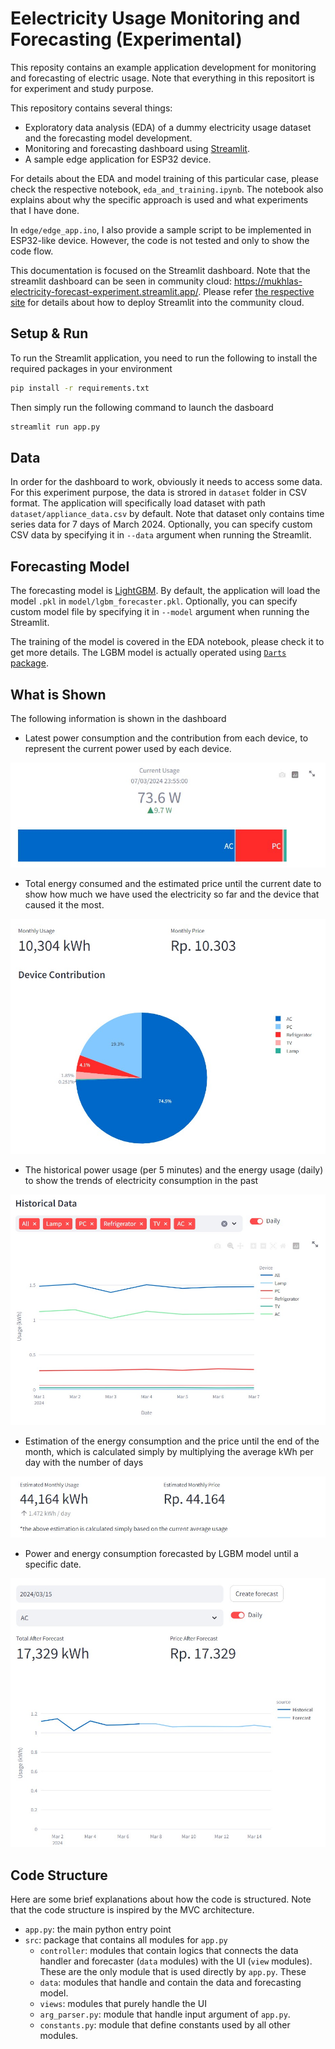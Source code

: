 # Eelectricity Usage Monitoring and Forecasting (Experimental)

This reposity contains an example application development for monitoring and forecasting of electric usage. Note that everything in this repositort is for experiment and study purpose.

This repository contains several things:

- Exploratory data analysis (EDA) of a dummy electricity usage dataset and the forecasting model development.
- Monitoring and forecasting dashboard using [Streamlit](https://streamlit.io/).
- A sample edge application for ESP32 device.

For details about the EDA and model training of this particular case, please check the respective notebook, `eda_and_training.ipynb`. The notebook also explains about why the specific approach is used and what experiments that I have done.

In `edge/edge_app.ino`, I also provide a sample script to be implemented in ESP32-like device. However, the code is not tested and only to show the code flow.

This documentation is focused on the Streamlit dashboard. Note that the streamlit dashboard can be seen in community cloud: https://mukhlas-electricity-forecast-experiment.streamlit.app/. Please refer [the respective site](https://streamlit.io/cloud) for details about how to deploy Streamlit into the community cloud.

## Setup & Run

To run the Streamlit application, you need to run the following to install the required packages in your environment

```bash
pip install -r requirements.txt
```

Then simply run the following command to launch the dasboard

```bash
streamlit run app.py
```

## Data

In order for the dashboard to work, obviously it needs to access some data. For this experiment purpose, the data is strored in `dataset` folder in CSV format. The application will specifically load dataset with path `dataset/appliance_data.csv` by default. Note that dataset only contains time series data for 7 days of March 2024. Optionally, you can specify custom CSV data by specifying it in `--data` argument when running the Streamlit.

## Forecasting Model

The forecasting model is [LightGBM](https://lightgbm.readthedocs.io/en/stable/). By default, the application will load the model `.pkl` in `model/lgbm_forecaster.pkl`. Optionally, you can specify custom model file by specifying it in `--model` argument when running the Streamlit.

The training of the model is covered in the EDA notebook, please check it to get more details. The LGBM model is actually operated using [`Darts` package](https://unit8co.github.io/darts/).

## What is Shown

The following information is shown in the dashboard

- Latest power consumption and the contribution from each device, to represent the current power used by each device.

![img1](images/latest-power.jpg)

- Total energy consumed and the estimated price until the current date to show how much we have used the electricity so far and the device that caused it the most.

![img2](images/latest-total.jpg)

- The historical power usage (per 5 minutes) and the energy usage (daily) to show the trends of electricity consumption in the past

![img3](images/historical.jpg)

- Estimation of the energy consumption and the price until the end of the month, which is calculated simply by multiplying the average kWh per day with the number of days

![img4](images/estimate-total.jpg)

- Power and energy consumption forecasted by LGBM model until a specific date.

![img5](images/forecast.jpg)

## Code Structure

Here are some brief explanations about how the code is structured. Note that the code structure is inspired by the MVC architecture. 

- `app.py`: the main python entry point
- `src`: package that contains all modules for `app.py`
  - `controller`: modules that contain logics that connects the data handler and forecaster (`data` modules) with the UI (`view` modules). These are the only module that is used directly by `app.py`. These 
  - `data`: modules that handle and contain the data and forecasting model.
  - `views`: modules that purely handle the UI
  - `arg_parser.py`: module that handle input argument of `app.py`.
  - `constants.py`: module that define constants used by all other modules.